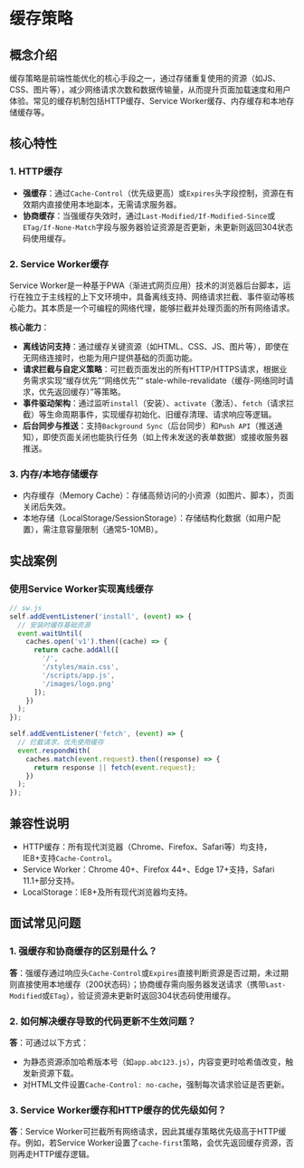 # 缓存策略

## 概念介绍
缓存策略是前端性能优化的核心手段之一，通过存储重复使用的资源（如JS、CSS、图片等），减少网络请求次数和数据传输量，从而提升页面加载速度和用户体验。常见的缓存机制包括HTTP缓存、Service Worker缓存、内存缓存和本地存储缓存等。

## 核心特性
### 1. HTTP缓存
- **强缓存**：通过`Cache-Control`（优先级更高）或`Expires`头字段控制，资源在有效期内直接使用本地副本，无需请求服务器。
- **协商缓存**：当强缓存失效时，通过`Last-Modified/If-Modified-Since`或`ETag/If-None-Match`字段与服务器验证资源是否更新，未更新则返回304状态码使用缓存。

### 2. Service Worker缓存
Service Worker是一种基于PWA（渐进式网页应用）技术的浏览器后台脚本，运行在独立于主线程的上下文环境中，具备离线支持、网络请求拦截、事件驱动等核心能力。其本质是一个可编程的网络代理，能够拦截并处理页面的所有网络请求。

**核心能力**：
- **离线访问支持**：通过缓存关键资源（如HTML、CSS、JS、图片等），即使在无网络连接时，也能为用户提供基础的页面功能。
- **请求拦截与自定义策略**：可拦截页面发出的所有HTTP/HTTPS请求，根据业务需求实现“缓存优先”“网络优先”“ stale-while-revalidate（缓存-网络同时请求，优先返回缓存）”等策略。
- **事件驱动架构**：通过监听`install`（安装）、`activate`（激活）、`fetch`（请求拦截）等生命周期事件，实现缓存初始化、旧缓存清理、请求响应等逻辑。
- **后台同步与推送**：支持`Background Sync`（后台同步）和`Push API`（推送通知），即使页面关闭也能执行任务（如上传未发送的表单数据）或接收服务器推送。

### 3. 内存/本地存储缓存
- 内存缓存（Memory Cache）：存储高频访问的小资源（如图片、脚本），页面关闭后失效。
- 本地存储（LocalStorage/SessionStorage）：存储结构化数据（如用户配置），需注意容量限制（通常5-10MB）。

## 实战案例
### 使用Service Worker实现离线缓存
```javascript
// sw.js
self.addEventListener('install', (event) => {
  // 安装时缓存基础资源
  event.waitUntil(
    caches.open('v1').then((cache) => {
      return cache.addAll([
        '/',
        '/styles/main.css',
        '/scripts/app.js',
        '/images/logo.png'
      ]);
    })
  );
});

self.addEventListener('fetch', (event) => {
  // 拦截请求，优先使用缓存
  event.respondWith(
    caches.match(event.request).then((response) => {
      return response || fetch(event.request);
    })
  );
});
```

## 兼容性说明
- HTTP缓存：所有现代浏览器（Chrome、Firefox、Safari等）均支持，IE8+支持`Cache-Control`。
- Service Worker：Chrome 40+、Firefox 44+、Edge 17+支持，Safari 11.1+部分支持。
- LocalStorage：IE8+及所有现代浏览器均支持。

## 面试常见问题
### 1. 强缓存和协商缓存的区别是什么？
**答**：强缓存通过响应头`Cache-Control`或`Expires`直接判断资源是否过期，未过期则直接使用本地缓存（200状态码）；协商缓存需向服务器发送请求（携带`Last-Modified`或`ETag`），验证资源未更新时返回304状态码使用缓存。

### 2. 如何解决缓存导致的代码更新不生效问题？
**答**：可通过以下方式：
- 为静态资源添加哈希版本号（如`app.abc123.js`），内容变更时哈希值改变，触发新资源下载。
- 对HTML文件设置`Cache-Control: no-cache`，强制每次请求验证是否更新。

### 3. Service Worker缓存和HTTP缓存的优先级如何？
**答**：Service Worker可拦截所有网络请求，因此其缓存策略优先级高于HTTP缓存。例如，若Service Worker设置了`cache-first`策略，会优先返回缓存资源，否则再走HTTP缓存逻辑。